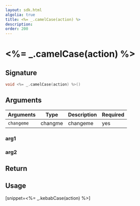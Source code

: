 ```yaml
---
layout: sdk.html
algolia: true
title: <%= _.camelCase(action) %>
description:
order: 200
---
```


# <%= _.camelCase(action) %>

## Signature

```cpp
void <%= _.camelCase(action) %>()
```

## Arguments

| Arguments    | Type    | Description | Required
|--------------|---------|-------------|----------
| ``changeme`` | changme | changeme    | yes

### __arg1__

### __arg2__

## Return

## Usage

[snippet=<%= _.kebabCase(action) %>]
